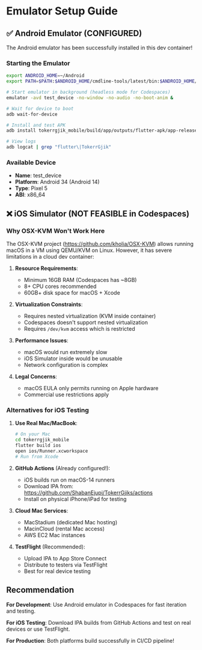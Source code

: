 # Emulator Setup Guide

## ✅ Android Emulator (CONFIGURED)

The Android emulator has been successfully installed in this dev container!

### Starting the Emulator

```bash
export ANDROID_HOME=~/Android
export PATH=$PATH:$ANDROID_HOME/cmdline-tools/latest/bin:$ANDROID_HOME/platform-tools:$ANDROID_HOME/emulator

# Start emulator in background (headless mode for Codespaces)
emulator -avd test_device -no-window -no-audio -no-boot-anim &

# Wait for device to boot
adb wait-for-device

# Install and test APK
adb install tokerrgjik_mobile/build/app/outputs/flutter-apk/app-release.apk

# View logs
adb logcat | grep "flutter\|TokerrGjik"
```

### Available Device
- **Name**: test_device
- **Platform**: Android 34 (Android 14)
- **Type**: Pixel 5
- **ABI**: x86_64

## ❌ iOS Simulator (NOT FEASIBLE in Codespaces)

### Why OSX-KVM Won't Work Here

The OSX-KVM project (https://github.com/kholia/OSX-KVM) allows running macOS in a VM using QEMU/KVM on Linux. However, it has severe limitations in a cloud dev container:

1. **Resource Requirements**:
   - Minimum 16GB RAM (Codespaces has ~8GB)
   - 8+ CPU cores recommended
   - 60GB+ disk space for macOS + Xcode
   
2. **Virtualization Constraints**:
   - Requires nested virtualization (KVM inside container)
   - Codespaces doesn't support nested virtualization
   - Requires `/dev/kvm` access which is restricted

3. **Performance Issues**:
   - macOS would run extremely slow
   - iOS Simulator inside would be unusable
   - Network configuration is complex

4. **Legal Concerns**:
   - macOS EULA only permits running on Apple hardware
   - Commercial use restrictions apply

### Alternatives for iOS Testing

1. **Use Real Mac/MacBook**:
   ```bash
   # On your Mac
   cd tokerrgjik_mobile
   flutter build ios
   open ios/Runner.xcworkspace
   # Run from Xcode
   ```

2. **GitHub Actions** (Already configured!):
   - iOS builds run on macOS-14 runners
   - Download IPA from: https://github.com/ShabanEjupi/TokerrGjiks/actions
   - Install on physical iPhone/iPad for testing

3. **Cloud Mac Services**:
   - MacStadium (dedicated Mac hosting)
   - MacinCloud (rental Mac access)
   - AWS EC2 Mac instances

4. **TestFlight** (Recommended):
   - Upload IPA to App Store Connect
   - Distribute to testers via TestFlight
   - Best for real device testing

## Recommendation

**For Development**: Use Android emulator in Codespaces for fast iteration and testing.

**For iOS Testing**: Download IPA builds from GitHub Actions and test on real devices or use TestFlight.

**For Production**: Both platforms build successfully in CI/CD pipeline!
